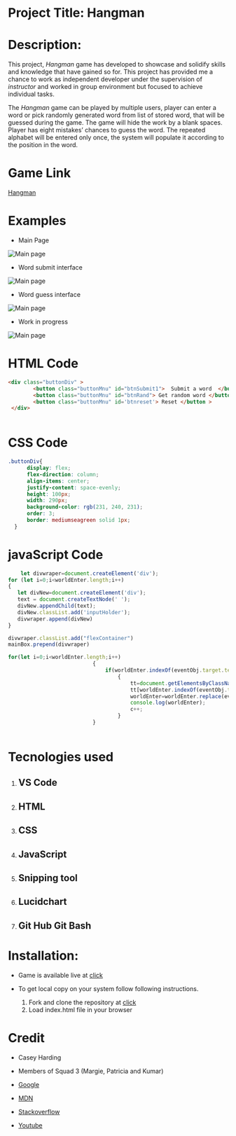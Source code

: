 # Project Title:  Hangman
# Description:
This project, _Hangman_ game has developed to showcase and solidify skills and knowledge that have gained so for. This project has provided me a chance to work as independent developer under the supervision of *instructor* and worked in group environment but focused to achieve individual tasks.

The _Hangman_  game can be played by multiple users, player can enter a word or pick randomly generated word from list of stored word, that will be guessed during the game. The game will hide the work by a blank spaces. Player has eight mistakes’ chances to guess the word. The repeated alphabet will be entered only once, the system will populate it according to the position in the word. 
# Game Link 
[Hangman](https://iosg073.github.io/Project-1-Game.github.io/)
# Examples 
* Main Page 

![Main page](https://github.com/iosg073/Project-1-Game.github.io/blob/master/mainPage.png " Ttitle")

* Word submit interface  

![Main page](https://github.com/iosg073/Project-1-Game.github.io/blob/master/userword.jpg)

* Word guess interface

![Main page](https://github.com/iosg073/Project-1-Game.github.io/blob/master/guessWord.jpg)

* Work in progress

![Main page](https://github.com/iosg073/Project-1-Game.github.io/blob/master/workInProgress.jpg)


# HTML Code 
```html
<div class="buttonDiv" >
        <button class="buttonMnu" id="btnSubmit1">  Submit a word  </button >
        <button class="buttonMnu" id="btnRand"> Get random word </button >
        <button class="buttonMnu" id='btnreset'> Reset </button >
 </div>
            
```
# CSS Code 
```css
.buttonDiv{
      display: flex;
      flex-direction: column;
      align-items: center;
      justify-content: space-evenly;
      height: 100px;
      width: 290px;
      background-color: rgb(231, 240, 231);
      order: 3;
      border: mediumseagreen solid 1px;
  }
 ```
 # javaScript Code
 ```javaScript 
     let divwraper=document.createElement('div');
for (let i=0;i<worldEnter.length;i++)
{
    let divNew=document.createElement('div');
    text = document.createTextNode(' ');
    divNew.appendChild(text);
    divNew.classList.add('inputHolder');
    divwraper.append(divNew)
}

divwraper.classList.add("flexContainer")
mainBox.prepend(divwraper)
 ```
 ```javaScript 
 for(let i=0;i<worldEnter.length;i++)
                            {
                                if(worldEnter.indexOf(eventObj.target.textContent.toLowerCase())>-1)
                                    {
                                        tt=document.getElementsByClassName('inputHolder');
                                        tt[worldEnter.indexOf(eventObj.target.textContent.toLowerCase())].innerHTML=eventObj.target.textContent.toLowerCase();
                                        worldEnter=worldEnter.replace(eventObj.target.textContent.toLowerCase(), "%");
                                        console.log(worldEnter);
                                        c++;
                                    }
                            }
                     
 ```

 # Tecnologies used
 1. ## VS Code
 2. ## HTML
 3. ## CSS
 4. ## JavaScript
 5. ## Snipping tool
 6. ## Lucidchart 
 7. ## Git  Hub Git Bash

# Installation: 
* Game is available live at [click](https://iosg073.github.io/Project-1-Game.github.io/)

* To get local copy on your system follow following instructions.
   1. Fork and clone the repository at [click](https://github.com/iosg073/Project-1-Game.github.io.git)
   2. Load index.html file in your browser 
# Credit 

* Casey Harding
* Members of Squad 3 (Margie, Patricia and Kumar)
* [Google](Google.com) 
* [MDN](https://developer.mozilla.org/en-US/docs/Web/JavaScript)

* [Stackoverflow](https://stackoverflow.com/)
* [Youtube](Youtube.com)

